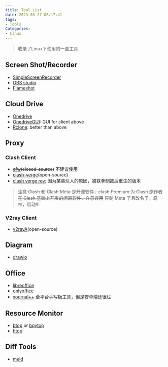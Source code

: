 ```yaml
---
title: Tool List
date: 2023-03-27 08:17:41
tags: 
- Tools
Categories: 
- Linux
---
```

>收录了Linux下使用的一些工具

## Screen Shot/Recorder

- [SimpleScreenRecorder](https://www.maartenbaert.be/simplescreenrecorder/)
- [OBS studio](https://obsproject.com/)
- [Flameshot](https://flameshot.org/)

## Cloud Drive

- [Onedrive](https://github.com/abraunegg/onedrive/tree/master)
- [OnedriveGUI](https://github.com/bpozdena/OneDriveGUI): GUI for client above
- [Rclone](https://rclone.org/): better than above

## Proxy

### Clash Client

- ~~[cfw](https://github.com/Fndroid/clash_for_windows_pkg)(closed-source)~~ 不建议使用
- ~~[clash-verge]( https://github.com/zzzgydi/clash-verge )(open-source)~~
- [clash verge rev](https://github.com/clash-verge-rev/clash-verge-rev); 因为某些烂人的原因，被铁拳制裁后重生的版本

>~~注意 Clash 和 Clash.Meta 是开源软件，clash.Premium 为 Clash 原作者在 Clash 基础上开发的闭源软件，介意误用~~ 只剩 Meta 了且改名了。原神，启动!!!

### V2ray Client

- [v2rayA]( https://github.com/v2rayA/v2rayA )(open-source)

## Diagram

- [drawio](https://app.diagrams.net/)

## Office

- [libreoffice](https://github.com/LibreOffice/core)
- [onlyoffice](https://github.com/ONLYOFFICE/DesktopEditors)
- [xournal++](https://github.com/xournalpp/xournalpp/) 全平台手写板工具，但是安卓端还很烂

## Resource Monitor

- [btop](https://github.com/aristocratos/btop) or [bpytop](https://github.com/aristocratos/bpytop)
- [htop](https://github.com/htop-dev/htop)

## Diff Tools

- [meld](https://gitlab.gnome.org/GNOME/meld)


